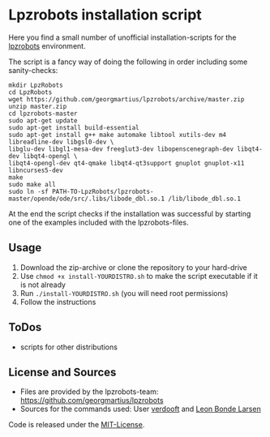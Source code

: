 # Lpzrobots installation script

Here you find a small number of unofficial installation-scripts for the [lpzrobots](http://robot.informatik.uni-leipzig.de/software/) environment.

The script is a fancy way of doing the following in order including some sanity-checks:

	mkdir LpzRobots
	cd LpzRobots
	wget https://github.com/georgmartius/lpzrobots/archive/master.zip
	unzip master.zip
	cd lpzrobots-master
	sudo apt-get update
	sudo apt-get install build-essential
	sudo apt-get install g++ make automake libtool xutils-dev m4 libreadline-dev libgsl0-dev \
	libglu-dev libgl1-mesa-dev freeglut3-dev libopenscenegraph-dev libqt4-dev libqt4-opengl \
	libqt4-opengl-dev qt4-qmake libqt4-qt3support gnuplot gnuplot-x11 libncurses5-dev
	make
	sudo make all
	sudo ln -sf PATH-TO-LpzRobots/lpzrobots-master/opende/ode/src/.libs/libode_dbl.so.1 /lib/libode_dbl.so.1

At the end the script checks if the installation was successful by starting one of the examples included with the lpzrobots-files.

## Usage

1. Download the zip-archive or clone the repository to your hard-drive
2. Use `chmod +x install-YOURDISTRO.sh` to make the script executable if it is not already
3. Run `./install-YOURDISTRO.sh` (you will need root permissions)
4. Follow the instructions

## ToDos

* scripts for other distributions

## License and Sources

* Files are provided by the lpzrobots-team: https://github.com/georgmartius/lpzrobots
* Sources for the commands used: User [verdooft](https://forum.ubuntuusers.de/topic/e-paket-guilogger-kann-nicht-gefunden-werden/) and [Leon Bonde Larsen](http://manoonpong.com/MOROCO/lpz_guide.txt)

Code is released under the [MIT-License](https://github.com/Larsg7/lpzrobots-install/blob/master/LICENSE.md).
